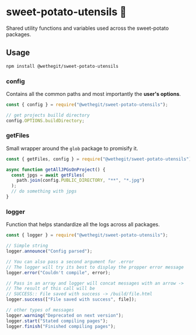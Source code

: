 # sweet-potato-utensils 🥣

Shared utility functions and variables used across the sweet-potato packages.

## Usage

```sh
npm install @wethegit/sweet-potato-utensils
```

### config

Contains all the common paths and most importantly the **user's options**.

```js
const { config } = require("@wethegit/sweet-potato-utensils");

// get projects builld directory
config.OPTIONS.buildDirectory;
```

### getFiles

Small wrapper around the `glob` package to promisify it.

```js
const { getFiles, config } = require("@wethegit/sweet-potato-utensils");

async function getAllJPGsOnProject() {
  const jpgs = await getFiles(
    path.join(config.PUBLIC_DIRECTORY, "**", "*.jpg")
  );
  // do something with jpgs
}
```

### logger

Function that helps standardize all the logs across all packages.

```js
const { logger } = require("@wethegit/sweet-potato-utensils");

// Simple string
logger.announce("Config parsed");

// You can also pass a second argument for .error
// The logger will try its best to display the propper error message
logger.error("Couldn't compile", error);

// Pass in an array and logger will concat messages with an arrow ->
// The result of this call will be
// SUCCESS:: File saved with success -> /build/file.html
logger.success(["File saved with success", file]);

// other types of messages
logger.warning("Deprecated on next version");
logger.start("Stated compiling pages");
logger.finish("Finished compiling pages");
```
